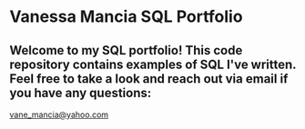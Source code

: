 # Vanessa Mancia SQL Portfolio 

## Welcome to my SQL portfolio! This code repository contains examples of SQL I've written. Feel free to take a look and reach out via email if you have any questions: 

vane_mancia@yahoo.com
